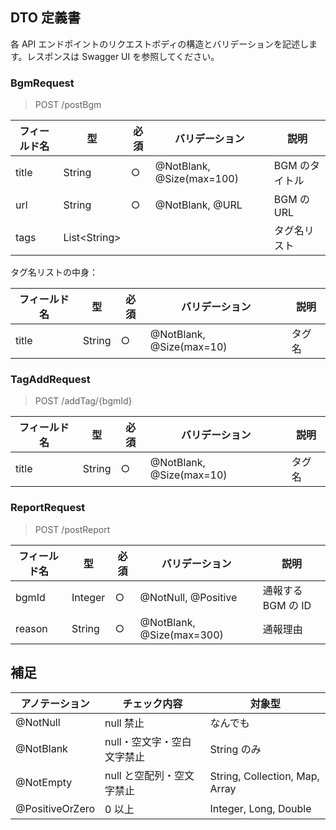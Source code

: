 ## DTO 定義書

各 API エンドポイントのリクエストボディの構造とバリデーションを記述します。レスポンスは Swagger UI を参照してください。

### BgmRequest

> POST /postBgm

| フィールド名 | 型            | 必須 | バリデーション            | 説明           |
| ------------ | ------------- | ---- | ------------------------- | -------------- |
| title        | String        | ○    | @NotBlank, @Size(max=100) | BGM のタイトル |
| url          | String        | ○    | @NotBlank, @URL           | BGM の URL     |
| tags         | List\<String> |      |                           | タグ名リスト   |

タグ名リストの中身：

| フィールド名 | 型     | 必須 | バリデーション           | 説明   |
| ------------ | ------ | ---- | ------------------------ | ------ |
| title        | String | ○    | @NotBlank, @Size(max=10) | タグ名 |

### TagAddRequest

> POST /addTag/{bgmId}

| フィールド名 | 型     | 必須 | バリデーション           | 説明   |
| ------------ | ------ | ---- | ------------------------ | ------ |
| title        | String | ○    | @NotBlank, @Size(max=10) | タグ名 |

### ReportRequest

> POST /postReport

| フィールド名 | 型      | 必須 | バリデーション            | 説明               |
| ------------ | ------- | ---- | ------------------------- | ------------------ |
| bgmId        | Integer | ○    | @NotNull, @Positive       | 通報する BGM の ID |
| reason       | String  | ○    | @NotBlank, @Size(max=300) | 通報理由           |

## 補足

| アノテーション  | チェック内容               | 対象型                         |
| --------------- | -------------------------- | ------------------------------ |
| @NotNull        | null 禁止                  | なんでも                       |
| @NotBlank       | null・空文字・空白文字禁止 | String のみ                    |
| @NotEmpty       | null と空配列・空文字禁止  | String, Collection, Map, Array |
| @PositiveOrZero | 0 以上                     | Integer, Long, Double          |
